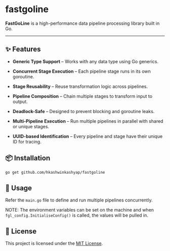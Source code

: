 # fastgoline

**FastGoLine** is a high-performance data pipeline processing library built in Go.

---

## ✨ Features

* **Generic Type Support** – Works with any data type using Go generics.

* **Concurrent Stage Execution** – Each pipeline stage runs in its own goroutine.

* **Stage Reusability** – Reuse transformation logic across pipelines.

* **Pipeline Composition** – Chain multiple stages to transform input to output.

* **Deadlock-Safe** – Designed to prevent blocking and goroutine leaks.

* **Multi-Pipeline Execution** – Run multiple pipelines in parallel with shared or unique stages.

* **UUID-based Identification** – Every pipeline and stage have their unique ID for tracing.


## 📦 Installation

```bash
go get github.com/hkashwinkashyap/fastgoline
```

## 🚀 Usage

Refer the `main.go` file to define and run multiple pipelines concurrently.

NOTE: The environment variables can be set on the machine and when `fgl_config.InitialiseConfig()` is called, the values will be pulled in.


## 📄 License

This project is licensed under the [MIT License](./LICENSE).
